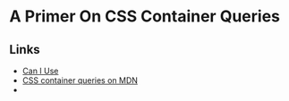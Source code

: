 # A Primer On CSS Container Queries

## Links

- [Can I Use](https://caniuse.com/css-container-queries)
- [CSS container queries on MDN](https://developer.mozilla.org/en-US/docs/Web/CSS/CSS_containment/Container_queries)
-
